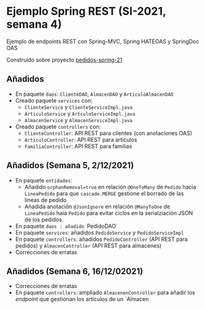 

# Ejemplo Spring REST  (SI-2021, semana 4)

Ejemplo de endpoints REST con Spring-MVC, Spring HATEOAS y  SpringDoc OAS

Construido sobre proyecto [pedidos-spring-21](https://github.com/esei-si-dagss/pedidos-spring-21)

## Añadidos

* En paquete `daos`: `ClienteDAO`, `AlmacenDAO` y `ArticuloAlmacenDAO` 
* Creado paquete `services` con:
	* `ClienteService` y `ClienteServiceImpl.java` 	
	* `ArticuloService` y `ArtculoServiceImpl.java` 	
	* `AlmacenService` y `AlmacenServiceImpl.java`  	
* Creado paquete `controllers` con:
   * `ClienteController`: API REST para clientes (con anotaciones OAS)
   * `ArticuloController`: API REST para artículos
   * `FamiliaController`: API REST para familias
   
## Añadidos (Semana 5, 2/12/2021)
* En paquete `entidades`: 
	* Añadido `orphanRemoval=true` en relación `@OneToMany` de `Pedido` hacia `LineaPedido` para que `cascade.MERGE` gestione el borrado de las líneas de pedido
	* Añadida anotación `@JsonIgnore` en relación `@ManyToOne` de `LineaPedido` haia `Pedido` para evitar ciclos en la serialziación JSON de los pedidos.
* En paquete `daos : añadido `PedidoDAO`
* En paquete `services`: añadidos `PedidoService` y `PedidoServiceImpl`
* En paquete `controllers`: añadidos `PedidoController` (API REST para pedidos) y `AlmacenController` (API REST para almacenes)   
* Correcciones de erratas

## Añadidos (Semana 6, 16/12/02021)

* Correcciones de erratas
* En paquete `controllers`: ampliado `AlmacenenController` para añadir los _endpoint_ que gestionan los artículos de un `Almacen